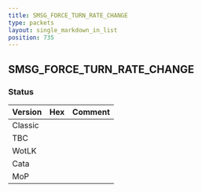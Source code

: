 ```yaml
---
title: SMSG_FORCE_TURN_RATE_CHANGE
type: packets
layout: single_markdown_in_list
position: 735
---
```


## SMSG_FORCE_TURN_RATE_CHANGE

### Status

Version | Hex | Comment
---------- | ---------- | ---------- 
Classic |  |  
TBC |  |  
WotLK |  |  
Cata |  |  
MoP |  |  